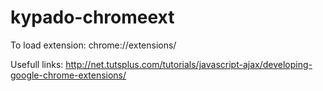 kypado-chromeext
================

To load extension:
chrome://extensions/

Usefull links:
http://net.tutsplus.com/tutorials/javascript-ajax/developing-google-chrome-extensions/
